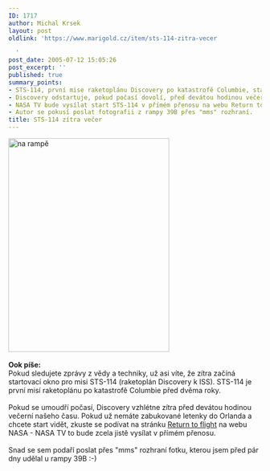 ```yaml
---
ID: 1717
author: Michal Krsek
layout: post
oldlink: 'https://www.marigold.cz/item/sts-114-zitra-vecer

  '
post_date: 2005-07-12 15:05:26
post_excerpt: ''
published: true
summary_points:
- STS-114, první mise raketoplánu Discovery po katastrofě Columbie, startuje zítra.
- Discovery odstartuje, pokud počasí dovolí, před devátou hodinou večerní našeho času.
- NASA TV bude vysílat start STS-114 v přímém přenosu na webu Return to flight.
- Autor se pokusí poslat fotografii z rampy 39B přes "mms" rozhraní.
title: STS-114 zítra večer
---
```


<p><div class="leftbox"><img src="/wp-content/uploads/1/20050712-PICT0523.jpg" alt="na rampě" width="320" height="426" /></div><br /><b>Ook píše:</b><br/>
Pokud
sledujete zprávy z vědy a techniky, už asi víte, že zítra začíná
startovací okno pro misi STS-114 (raketoplán Discovery k ISS). STS-114
je první misí raketoplánu po katastrofě Columbie před dvěma roky. <br />
<br />
Pokud se umoudří počasí, Discovery vzhlétne zítra před devátou hodinou
večerní našeho času. Pokud už nemáte zabukované letenky do Orlanda a
chcete start vidět, zkuste se podívat na stránku <a href="http://www.nasa.gov/returntoflight/main/index.html" >Return to flight</a> na webu NASA - NASA TV to bude zcela jistě vysílat v přímém přenosu.<br />
<br />
Snad se sem podaří poslat přes "mms" rozhraní fotku, kterou jsem před pár dny udělal u rampy 39B :-)
</p>

</p>